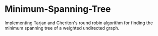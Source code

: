 # Minimum-Spanning-Tree

Implementing Tarjan and Cheriton's round robin algorithm for finding the minimum spanning tree of a weighted undirected graph. 
